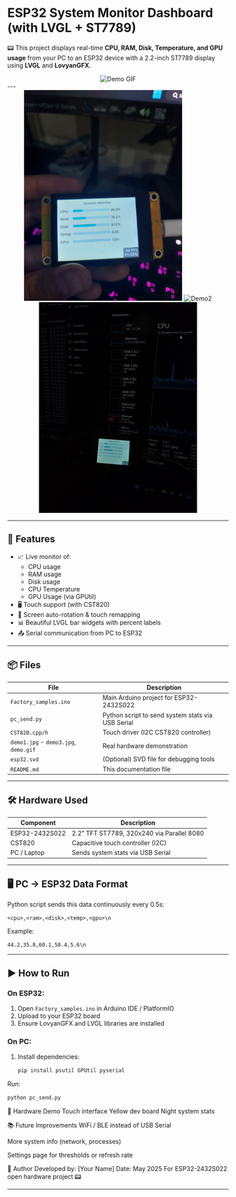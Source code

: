 # ESP32 System Monitor Dashboard (with LVGL + ST7789)

📟 This project displays real-time **CPU, RAM, Disk, Temperature, and GPU usage** from your PC to an ESP32 device with a 2.2-inch ST7789 display using **LVGL** and **LovyanGFX**.

<div align="center">
  <img src="./docs/demo.gif" alt="Demo GIF" width="360"/>
</div>
---
<div align="center">
  <img src="./docs/demo1.jpg" alt="Demo1" width="360"/>
    <img src="./docs/demo2.jpg" alt="Demo2" width="360"/>
    <img src="./docs/demo3.jpg" alt="Demo3" width="360"/>
</div>

---

## 🔧 Features

- 📈 Live monitor of:
    - CPU usage
    - RAM usage
    - Disk usage
    - CPU Temperature
    - GPU Usage (via GPUtil)
- 🖥️ Touch support (with CST820)
- 🔁 Screen auto-rotation & touch remapping
- 📊 Beautiful LVGL bar widgets with percent labels
- 📤 Serial communication from PC to ESP32

---

## 📦 Files

| File | Description |
| --- | --- |
| `Factory_samples.ino` | Main Arduino project for ESP32-2432S022 |
| `pc_send.py` | Python script to send system stats via USB Serial |
| `CST820.cpp/h` | Touch driver (I2C CST820 controller) |
| `demo1.jpg` - `demo3.jpg`, `demo.gif` | Real hardware demonstration |
| `esp32.svd` | (Optional) SVD file for debugging tools |
| `README.md` | This documentation file |

---

## 🛠️ Hardware Used

| Component | Description |
| --- | --- |
| ESP32-2432S022 | 2.2” TFT ST7789, 320x240 via Parallel 8080 |
| CST820 | Capacitive touch controller (I2C) |
| PC / Laptop | Sends system stats via USB Serial |

---

## 🖥️ PC → ESP32 Data Format

Python script sends this data continuously every 0.5s:

```
<cpu>,<ram>,<disk>,<temp>,<gpu>\n
```

Example:

```
44.2,35.8,60.1,58.4,5.6\n
```

---

## ▶️ How to Run

### On ESP32:

1. Open `Factory_samples.ino` in Arduino IDE / PlatformIO
2. Upload to your ESP32 board
3. Ensure LovyanGFX and LVGL libraries are installed

### On PC:

1. Install dependencies:
    
    ```bash
    pip install psutil GPUtil pyserial
    ```
    

Run:

```bash
python pc_send.py
```

📸 Hardware Demo
Touch interface	Yellow dev board	Night system stats

📚 Future Improvements
WiFi / BLE instead of USB Serial

More system info (network, processes)

Settings page for thresholds or refresh rate

💬 Author
Developed by: [Your Name]
Date: May 2025
For ESP32-2432S022 open hardware project 📟

---
